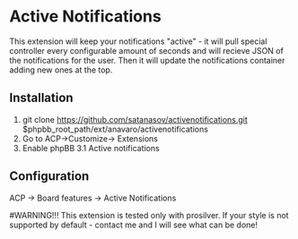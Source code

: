 # Active Notifications
This extension will keep your notifications "active" - it will pull special controller every configurable amount of seconds and will recieve JSON of the notifications for the user. Then it will update the notifications container adding new ones at the top.

## Installation
1. git clone https://github.com/satanasov/activenotifications.git $phpbb_root_path/ext/anavaro/activenotifications
2. Go to ACP->Customize-> Extensions
3. Enable phpBB 3.1 Active notifications

## Configuration

ACP -> Board features -> Active Notifications

#WARNING!!! This extension is tested only with prosilver. If your style is not supported by default - contact me and I will see what can be done!